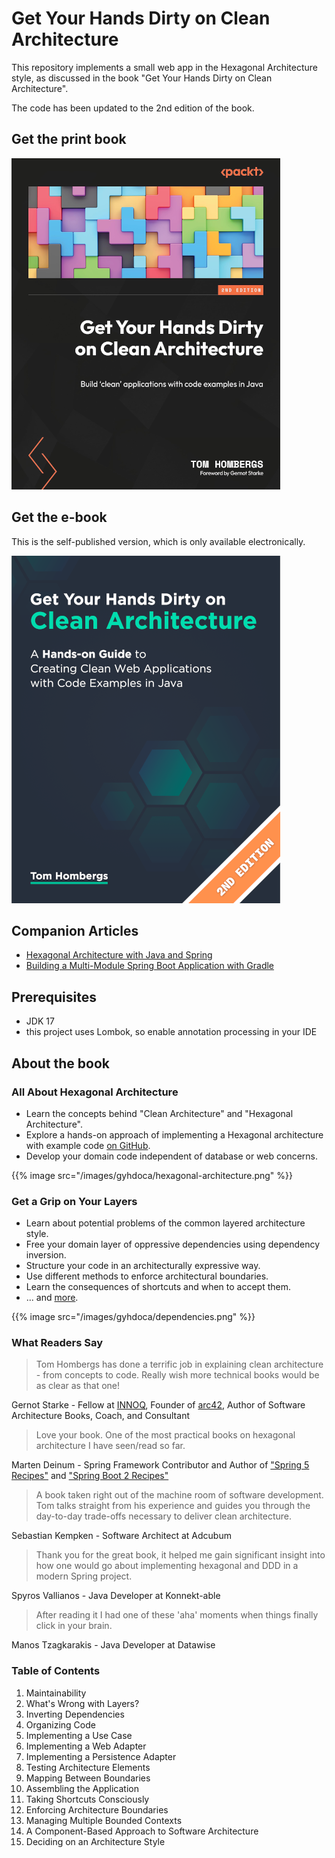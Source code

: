# Get Your Hands Dirty on Clean Architecture

This repository implements a small web app in the Hexagonal Architecture style, as discussed in the book "Get Your Hands Dirty on Clean Architecture".

The code has been updated to the 2nd edition of the book.

## Get the print book

[![Get Your Hands Dirty on Clean Architecture cover](img/cover-packt-450.png)](https://www.amazon.com/Your-Hands-Dirty-Clean-Architecture/dp/180512837X?keywords=get+your+hands+dirty+on+clean+architecture&amp;qid=1689324075&amp;sprefix=Get+Your+Hands+Dirty+on+Clean+,aps,424&amp;sr=8-2&_encoding=UTF8&tag=reflectorin0c-20&linkCode=ur2&linkId=c04a12e6dd6d399747b0cdce328650a5&camp=1789&creative=9325)

## Get the e-book

This is the self-published version, which is only available electronically.

[![Get Your Hands Dirty on Clean Architecture cover](img/cover-430.png)](https://thombergs.gumroad.com/l/gyhdoca)

## Companion Articles

* [Hexagonal Architecture with Java and Spring](https://reflectoring.io/spring-hexagonal/)
* [Building a Multi-Module Spring Boot Application with Gradle](https://reflectoring.io/spring-boot-gradle-multi-module/)

## Prerequisites

* JDK 17
* this project uses Lombok, so enable annotation processing in your IDE

## About the book
### All About Hexagonal Architecture

* Learn the concepts behind "Clean Architecture" and "Hexagonal Architecture".
* Explore a hands-on approach of implementing a Hexagonal architecture with example code [on GitHub](https://github.com/thombergs/buckpal).
* Develop your domain code independent of database or web concerns.

{{% image src="/images/gyhdoca/hexagonal-architecture.png" %}}

### Get a Grip on Your Layers

* Learn about potential problems of the common layered architecture style.
* Free your domain layer of oppressive dependencies using dependency inversion.
* Structure your code in an architecturally expressive way.
* Use different methods to enforce architectural boundaries.
* Learn the consequences of shortcuts and when to accept them.
* ... and [more](#table-of-contents).

{{% image src="/images/gyhdoca/dependencies.png" %}}

### What Readers Say

> Tom Hombergs has done a terrific job in explaining clean architecture - from concepts to code. Really wish more technical books would be as clear as that one!

Gernot Starke - Fellow at [INNOQ](https://www.innoq.com/en/staff/gernot-starke/), Founder of [arc42](https://arc42.org/), Author of Software Architecture Books, Coach, and Consultant

> Love your book. One of the most practical books on hexagonal architecture I have seen/read so far.

Marten Deinum - Spring Framework Contributor and Author of ["Spring 5 Recipes"](https://www.amazon.com/Spring-5-Recipes-Problem-Solution-Approach/dp/1484227891&tag=reflectorin0c-20) and ["Spring Boot 2 Recipes"](https://www.amazon.com/Spring-Boot-Recipes-Problem-Solution-Approach/dp/1484239628&tag=reflectorin0c-20)

> A book taken right out of the machine room of software development. Tom talks straight from his experience and guides you through the day-to-day trade-offs necessary to deliver clean architecture.

Sebastian Kempken - Software Architect at Adcubum

> Thank you for the great book, it helped me gain significant insight into how one would go about implementing hexagonal and DDD in a modern Spring project.

Spyros Vallianos - Java Developer at Konnekt-able

> After reading it I had one of these 'aha' moments when things finally click in your brain.

Manos Tzagkarakis - Java Developer at Datawise

### Table of Contents

1. Maintainability
2. What's Wrong with Layers?
3. Inverting Dependencies
4. Organizing Code
5. Implementing a Use Case
6. Implementing a Web Adapter
7. Implementing a Persistence Adapter
8. Testing Architecture Elements
9. Mapping Between Boundaries
10. Assembling the Application
11. Taking Shortcuts Consciously
12. Enforcing Architecture Boundaries
13. Managing Multiple Bounded Contexts
14. A Component-Based Approach to Software Architecture
15. Deciding on an Architecture Style
